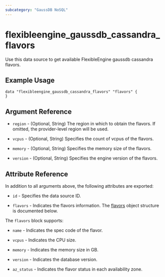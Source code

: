 ```yaml
---
subcategory: "GaussDB NoSQL"
---
```


# flexibleengine_gaussdb_cassandra_flavors

Use this data source to get available FlexibleEngine gaussdb cassandra flavors.

## Example Usage

```hcl
data "flexibleengine_gaussdb_cassandra_flavors" "flavors" {
}
```

## Argument Reference

* `region` - (Optional, String) The region in which to obtain the flavors. If omitted, the provider-level region will be
  used.

* `vcpus` - (Optional, String) Specifies the count of vcpus of the flavors.

* `memory` - (Optional, String) Specifies the memory size of the flavors.

* `version` - (Optional, String) Specifies the engine version of the flavors.

## Attribute Reference

In addition to all arguments above, the following attributes are exported:

* `id` - Specifies the data source ID.

* `flavors` - Indicates the flavors information. The [flavors](#gaussdb_flavors) object structure is documented below.

<a name="gaussdb_flavors"></a>
The `flavors` block supports:

* `name` - Indicates the spec code of the flavor.

* `vcpus` - Indicates the CPU size.

* `memory` - Indicates the memory size in GB.

* `version` - Indicates the database version.

* `az_status` - Indicates the flavor status in each availability zone.
